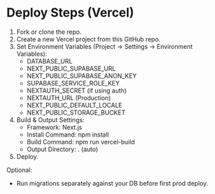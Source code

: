 # Deploy Steps (Vercel)

1. Fork or clone the repo.
2. Create a new Vercel project from this GitHub repo.
3. Set Environment Variables (Project → Settings → Environment Variables):
   - DATABASE_URL
   - NEXT_PUBLIC_SUPABASE_URL
   - NEXT_PUBLIC_SUPABASE_ANON_KEY
   - SUPABASE_SERVICE_ROLE_KEY
   - NEXTAUTH_SECRET (if using auth)
   - NEXTAUTH_URL (Production)
   - NEXT_PUBLIC_DEFAULT_LOCALE
   - NEXT_PUBLIC_STORAGE_BUCKET
4. Build & Output Settings:
   - Framework: Next.js
   - Install Command: npm install
   - Build Command: npm run vercel-build
   - Output Directory: . (auto)
5. Deploy.

Optional:
- Run migrations separately against your DB before first prod deploy.
